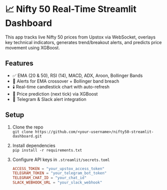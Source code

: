 # 📈 Nifty 50 Real-Time Streamlit Dashboard

This app tracks live Nifty 50 prices from Upstox via WebSocket, overlays key technical indicators, generates trend/breakout alerts, and predicts price movement using XGBoost.

## Features

- ✅ EMA (20 & 50), RSI (14), MACD, ADX, Aroon, Bollinger Bands
- 🚨 Alerts for EMA crossover + Bollinger band breach
- 🕯️ Real-time candlestick chart with auto-refresh
- 🔮 Price prediction (next tick) via XGBoost
- 📲 Telegram & Slack alert integration

## Setup

1. Clone the repo  
   `git clone https://github.com/<your-username>/nifty50-streamlit-dashboard.git`

2. Install dependencies  
   `pip install -r requirements.txt`

3. Configure API keys in `.streamlit/secrets.toml`  
   ```toml
   ACCESS_TOKEN = "your_upstox_access_token"
   TELEGRAM_TOKEN = "your_telegram_bot_token"
   TELEGRAM_CHAT_ID = "your_chat_id"
   SLACK_WEBHOOK_URL = "your_slack_webhook"